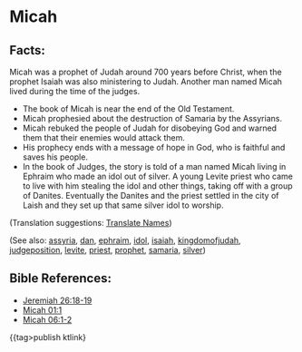 # Micah #

## Facts: ##

Micah was a prophet of Judah around 700 years before Christ, when the prophet Isaiah was also ministering to Judah. Another man named Micah lived during the time of the judges.

* The book of Micah is near the end of the Old Testament.
* Micah prophesied about the destruction of Samaria by the Assyrians.
* Micah rebuked the people of Judah for disobeying God and warned them that their enemies would attack them.
* His prophecy ends with a message of hope in God, who is faithful and saves his people.
* In the book of Judges, the story is told of a man named Micah living in Ephraim who made an idol out of silver. A young Levite priest who came to live with him  stealing the idol and other things, taking off with a group of Danites. Eventually the Danites and the priest settled in the city of Laish and they set up that same silver idol to worship.

(Translation suggestions: [Translate Names](https://git.door43.org/Door43/en-ta-translate-vol1/src/master/content/translate_names.md))

(See also: [assyria](../other/assyria.md), [dan](../other/dan.md), [ephraim](../other/ephraim.md), [idol](../other/idol.md), [isaiah](../other/isaiah.md),  [kingdomofjudah](../other/kingdomofjudah.md), [judgeposition](../other/judgeposition.md), [levite](../other/levite.md), [priest](../kt/priest.md), [prophet](../kt/prophet.md), [samaria](../other/samaria.md), [silver](../other/silver.md))

## Bible References: ##

* [Jeremiah 26:18-19](https://door43.org/en/bible/notes/jer/26/18)
* [Micah 01:1](https://door43.org/en/bible/notes/mic/01/01)
* [Micah 06:1-2](https://door43.org/en/bible/notes/mic/06/01)

{{tag>publish ktlink}
